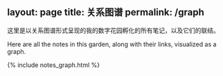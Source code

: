 layout: page
title: 关系图谱
permalink: /graph
---

<p>这里是以关系图谱形式呈现的我的数字花园孵化的所有笔记，以及它们的联结。</p>
<p>Here are all the notes in this garden, along with their links, visualized as a graph.</p>

{% include notes_graph.html %}